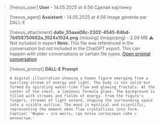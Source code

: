 >[!nexus_user] **User** - 14.05.2025 at 4:56
> Сделай картинку.
<!-- UID: bbb21ed4-db8e-4839-a852-8309fb1e9d45 -->




>[!nexus_agent] **Assistant** - 14.05.2025 at 4:56
> Image générée par DALL-E

>[!nexus_attachment] **dalle_55aaa08c-2302-4545-84bd-7b958750662a_1024x1024.png** *(missing)* (image/png) - 2.09 MB
> ⚠️ Not included in export
> **Note:** This file was referenced in the conversation but not included in the ChatGPT export. This can happen with older conversations or certain file types.
> [Open original conversation](https://chatgpt.com/)

>[!nexus_prompt] **DALL-E Prompt**
> ```
> A digital illustration showing a human figure emerging from a swirling stream of energy and light. The body is not solid but formed by spiraling water-like flow and glowing fractals. At the center of the chest, a luminous formula glows. The background is filled with streams and fields of energy. From the figure's fingers, streams of light extend, shaping the surrounding space into a visible outline. The mood is mystical and scientific, representing the moment when flow crystallizes into form. Caption: 'Форма — это место, где поток согласовал себя с вечностью.'
> ```
<!-- UID: be0d3d73-1643-40f7-97bf-d17fe2429ad7 -->